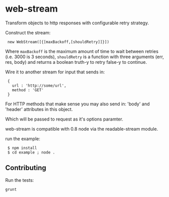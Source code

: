 web-stream
==========

Transform objects to http responses with configurable retry strategy.

Construct the stream:

     new WebStream([{[maxBackoff,[shouldRetry]]}])

Where `maxBackoff` is the maximum amount of time to wait between retries
(i.e. 3000 is 3 seconds), ``shouldRetry`` is a function with three
arguments (err, res, body) and returns a boolean truth-y to retry
false-y to continue. 

Wire it to another stream for input that sends in:

     {
       url : 'http://some/url',
       method : 'GET'
     }

For HTTP methods that make sense you may also send in: 'body' and
'header' attributes in this object.

Which will be passed to request as it's options paramter.

web-stream is compatible with 0.8 node via the readable-stream module.

run the example:

     $ npm install
     $ cd example ; node .

Contributing
----
Run the tests:

    grunt
